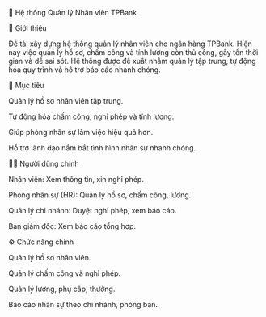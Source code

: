 🏦 Hệ thống Quản lý Nhân viên TPBank

📌 Giới thiệu

Đề tài xây dựng hệ thống quản lý nhân viên cho ngân hàng TPBank.
Hiện nay việc quản lý hồ sơ, chấm công và tính lương còn thủ công, gây tốn thời gian và dễ sai sót.
Hệ thống được đề xuất nhằm quản lý tập trung, tự động hóa quy trình và hỗ trợ báo cáo nhanh chóng.

🎯 Mục tiêu

Quản lý hồ sơ nhân viên tập trung.

Tự động hóa chấm công, nghỉ phép và tính lương.

Giúp phòng nhân sự làm việc hiệu quả hơn.

Hỗ trợ lãnh đạo nắm bắt tình hình nhân sự nhanh chóng.

👨‍💼 Người dùng chính

Nhân viên: Xem thông tin, xin nghỉ phép.

Phòng nhân sự (HR): Quản lý hồ sơ, chấm công, lương.

Quản lý chi nhánh: Duyệt nghỉ phép, xem báo cáo.

Ban giám đốc: Xem báo cáo tổng hợp.

⚙️ Chức năng chính

Quản lý hồ sơ nhân viên.

Quản lý chấm công và nghỉ phép.

Quản lý lương, phụ cấp, thưởng.

Báo cáo nhân sự theo chi nhánh, phòng ban.
